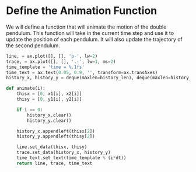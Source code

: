# Define the Animation Function

We will define a function that will animate the motion of the double pendulum. This function will take in the current time step and use it to update the position of each pendulum. It will also update the trajectory of the second pendulum.

```python
line, = ax.plot([], [], 'o-', lw=2)
trace, = ax.plot([], [], '.-', lw=1, ms=2)
time_template = 'time = %.1fs'
time_text = ax.text(0.05, 0.9, '', transform=ax.transAxes)
history_x, history_y = deque(maxlen=history_len), deque(maxlen=history_len)

def animate(i):
    thisx = [0, x1[i], x2[i]]
    thisy = [0, y1[i], y2[i]]

    if i == 0:
        history_x.clear()
        history_y.clear()

    history_x.appendleft(thisx[2])
    history_y.appendleft(thisy[2])

    line.set_data(thisx, thisy)
    trace.set_data(history_x, history_y)
    time_text.set_text(time_template % (i*dt))
    return line, trace, time_text
```
